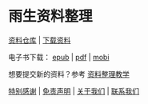 # 雨生资料整理

[资料仓库](https://github.com/zhang-yusheng/zhang-yusheng.github.io) | [下载资料](https://github.com/zhang-yusheng/zhang-yusheng.github.io/archive/refs/heads/main.zip)

电子书下载： [epub](https://zhang-yusheng.github.io/ebooks/yusheng-zhang-archive.epub) | [pdf](https://zhang-yusheng.github.io/ebooks/yusheng-zhang-archive.pdf) | [mobi](https://zhang-yusheng.github.io/ebooks/yusheng-zhang-archive.mobi)

想要提交新的资料？参考 [资料整理教学](./how-to-contribute/how-to-contribute.md)

[特别感谢](./more/thanks.md) | [免责声明](./more/disclaimer.md) | [关于我们](./more/about.md) | [联系我们](./more/contact.md)

